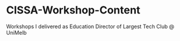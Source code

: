 # CISSA-Workshop-Content
Workshops I delivered as Education Director of Largest Tech Club @ UniMelb
